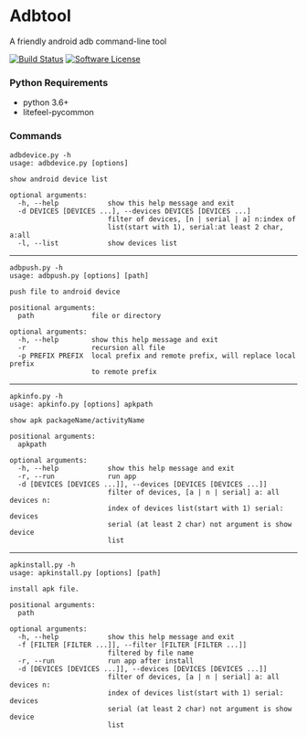 # Adbtool
A friendly android adb command-line tool

[![Build Status](https://travis-ci.org/litefeel/adbtool.svg?branch=master)](https://travis-ci.org/litefeel/adbtool)
[![Software License](https://img.shields.io/github/license/mashape/apistatus.svg)](https://github.com/litefeel/adbtool/blob/master/LICENSE)


### Python Requirements
* python 3.6+
* litefeel-pycommon


### Commands


~~~
adbdevice.py -h
usage: adbdevice.py [options]

show android device list

optional arguments:
  -h, --help            show this help message and exit
  -d DEVICES [DEVICES ...], --devices DEVICES [DEVICES ...]
                        filter of devices, [n | serial | a] n:index of
                        list(start with 1), serial:at least 2 char, a:all
  -l, --list            show devices list
~~~

---

~~~
adbpush.py -h
usage: adbpush.py [options] [path]

push file to android device

positional arguments:
  path              file or directory

optional arguments:
  -h, --help        show this help message and exit
  -r                recursion all file
  -p PREFIX PREFIX  local prefix and remote prefix, will replace local prefix
                    to remote prefix

~~~
---
~~~
apkinfo.py -h
usage: apkinfo.py [options] apkpath

show apk packageName/activityName

positional arguments:
  apkpath

optional arguments:
  -h, --help            show this help message and exit
  -r, --run             run app
  -d [DEVICES [DEVICES ...]], --devices [DEVICES [DEVICES ...]]
                        filter of devices, [a | n | serial] a: all devices n:
                        index of devices list(start with 1) serial: devices
                        serial (at least 2 char) not argument is show device
                        list
~~~
---
~~~
apkinstall.py -h
usage: apkinstall.py [options] [path]

install apk file.

positional arguments:
  path

optional arguments:
  -h, --help            show this help message and exit
  -f [FILTER [FILTER ...]], --filter [FILTER [FILTER ...]]
                        filtered by file name
  -r, --run             run app after install
  -d [DEVICES [DEVICES ...]], --devices [DEVICES [DEVICES ...]]
                        filter of devices, [a | n | serial] a: all devices n:
                        index of devices list(start with 1) serial: devices
                        serial (at least 2 char) not argument is show device
                        list
~~~
